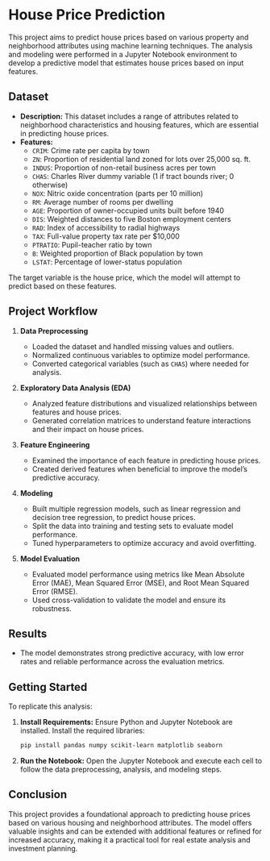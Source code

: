 # House Price Prediction

This project aims to predict house prices based on various property and neighborhood attributes using machine learning techniques. The analysis and modeling were performed in a Jupyter Notebook environment to develop a predictive model that estimates house prices based on input features.

## Dataset

- **Description:** This dataset includes a range of attributes related to neighborhood characteristics and housing features, which are essential in predicting house prices.
- **Features:**
  - `CRIM`: Crime rate per capita by town
  - `ZN`: Proportion of residential land zoned for lots over 25,000 sq. ft.
  - `INDUS`: Proportion of non-retail business acres per town
  - `CHAS`: Charles River dummy variable (1 if tract bounds river; 0 otherwise)
  - `NOX`: Nitric oxide concentration (parts per 10 million)
  - `RM`: Average number of rooms per dwelling
  - `AGE`: Proportion of owner-occupied units built before 1940
  - `DIS`: Weighted distances to five Boston employment centers
  - `RAD`: Index of accessibility to radial highways
  - `TAX`: Full-value property tax rate per $10,000
  - `PTRATIO`: Pupil-teacher ratio by town
  - `B`: Weighted proportion of Black population by town
  - `LSTAT`: Percentage of lower-status population

The target variable is the house price, which the model will attempt to predict based on these features.

## Project Workflow

1. **Data Preprocessing**
   - Loaded the dataset and handled missing values and outliers.
   - Normalized continuous variables to optimize model performance.
   - Converted categorical variables (such as `CHAS`) where needed for analysis.

2. **Exploratory Data Analysis (EDA)**
   - Analyzed feature distributions and visualized relationships between features and house prices.
   - Generated correlation matrices to understand feature interactions and their impact on house prices.

3. **Feature Engineering**
   - Examined the importance of each feature in predicting house prices.
   - Created derived features when beneficial to improve the model’s predictive accuracy.

4. **Modeling**
   - Built multiple regression models, such as linear regression and decision tree regression, to predict house prices.
   - Split the data into training and testing sets to evaluate model performance.
   - Tuned hyperparameters to optimize accuracy and avoid overfitting.

5. **Model Evaluation**
   - Evaluated model performance using metrics like Mean Absolute Error (MAE), Mean Squared Error (MSE), and Root Mean Squared Error (RMSE).
   - Used cross-validation to validate the model and ensure its robustness.

## Results

- The model demonstrates strong predictive accuracy, with low error rates and reliable performance across the evaluation metrics.

## Getting Started

To replicate this analysis:

1. **Install Requirements:** Ensure Python and Jupyter Notebook are installed. Install the required libraries:
   ```bash
   pip install pandas numpy scikit-learn matplotlib seaborn
   ```

2. **Run the Notebook:** Open the Jupyter Notebook and execute each cell to follow the data preprocessing, analysis, and modeling steps.

## Conclusion

This project provides a foundational approach to predicting house prices based on various housing and neighborhood attributes. The model offers valuable insights and can be extended with additional features or refined for increased accuracy, making it a practical tool for real estate analysis and investment planning.
